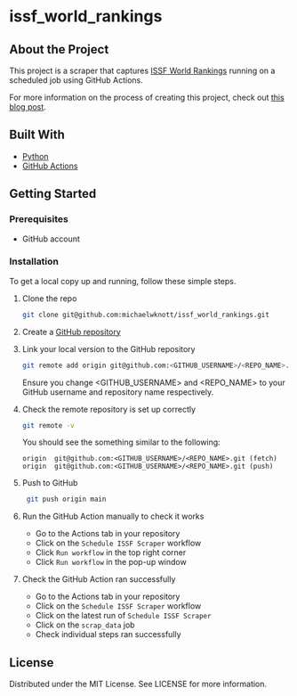 # issf_world_rankings

## About the Project

This project is a scraper that captures [ISSF World Rankings](https://www.issf-sports.org/competitions/worldranking/complete_ranking_by_event_yearly.ashx) running on a scheduled job using GitHub Actions.

For more information on the process of creating this project, check out [this blog post](https://michaelwknott.github.io/issf-world-rankings-scraper-using-github-actions.html).

## Built With

+ [Python](https://www.python.org/)
+ [GitHub Actions](https://docs.github.com/actions)

## Getting Started

### Prerequisites

+ GitHub account

### Installation

To get a local copy up and running, follow these simple steps.

1. Clone the repo
    ```bash
    git clone git@github.com:michaelwknott/issf_world_rankings.git
    ```

2. Create a [GitHub repository](https://docs.github.com/en/get-started/quickstart/create-a-repo)
    
3. Link your local version to the GitHub repository
    ```bash
    git remote add origin git@github.com:<GITHUB_USERNAME>/<REPO_NAME>.git
    ```
    Ensure you change <GITHUB_USERNAME> and <REPO_NAME> to your GitHub username and repository name respectively.

4. Check the remote repository is set up correctly
    ```bash
    git remote -v
    ```
    You should see the something similar to the following:
    ```
    origin  git@github.com:<GITHUB_USERNAME>/<REPO_NAME>.git (fetch)
    origin  git@github.com:<GITHUB_USERNAME>/<REPO_NAME>.git (push)
    ```

5. Push to GitHub
    ```bash
     git push origin main
     ```

6. Run the GitHub Action manually to check it works
    + Go to the Actions tab in your repository
    + Click on the `Schedule ISSF Scraper` workflow
    + Click `Run workflow` in the top right corner
    + Click `Run workflow` in the pop-up window

7. Check the GitHub Action ran successfully
    + Go to the Actions tab in your repository
    + Click on the `Schedule ISSF Scraper` workflow
    + Click on the latest run of `Schedule ISSF Scraper`
    + Click on the `scrap_data` job
    + Check individual steps ran successfully

## License

Distributed under the MIT License. See LICENSE for more information.
